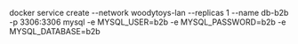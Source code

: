 docker service create --network woodytoys-lan --replicas 1 --name db-b2b -p 3306:3306 mysql -e MYSQL_USER=b2b -e MYSQL_PASSWORD=b2b -e MYSQL_DATABASE=b2b
